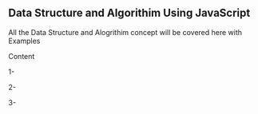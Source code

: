 Data Structure and Algorithim Using JavaScript 
-----------------------------------------------

All the Data Structure and Alogrithim concept will be covered here with Examples

Content 

1- 

2-

3-